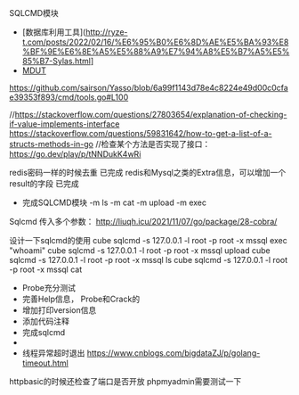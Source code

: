 


SQLCMD模块
* [数据库利用工具](http://ryze-t.com/posts/2022/02/16/%E6%95%B0%E6%8D%AE%E5%BA%93%E8%BF%9E%E6%8E%A5%E5%88%A9%E7%94%A8%E5%B7%A5%E5%85%B7-Sylas.html]
* [MDUT](https://github.com/SafeGroceryStore/MDUT)


https://github.com/sairson/Yasso/blob/6a99f1143d78e4c8224e49d00c0cfae39353f893/cmd/tools.go#L100

//https://stackoverflow.com/questions/27803654/explanation-of-checking-if-value-implements-interface
https://stackoverflow.com/questions/59831642/how-to-get-a-list-of-a-structs-methods-in-go
//检查某个方法是否实现了接口：https://go.dev/play/p/tNNDukK4wRi

redis密码一样的时候去重 已完成
redis和Mysql之类的Extra信息，可以增加一个result的字段 已完成


* 完成SQLCMD模块
  -m ls  <dst path>
  -m cat <dst file>
  -m upload <src path> <dst path>
  -m exec <cmd string>


Sqlcmd 传入多个参数：
http://liuqh.icu/2021/11/07/go/package/28-cobra/

设计一下sqlcmd的使用
cube sqlcmd -s 127.0.0.1 -l root -p root -x mssql exec "whoami"
cube sqlcmd -s 127.0.0.1 -l root -p root -x mssql upload  <src> <dst>
cube sqlcmd -s 127.0.0.1 -l root -p root -x mssql ls  <src>
cube sqlcmd -s 127.0.0.1 -l root -p root -x mssql cat  <src> 

* Probe充分测试
* 完善Help信息， Probe和Crack的
* 增加打印version信息
* 添加代码注释
* 完成sqlcmd
* 
* 线程异常超时退出
  https://www.cnblogs.com/bigdataZJ/p/golang-timeout.html
  
httpbasic的时候还检查了端口是否开放
phpmyadmin需要测试一下